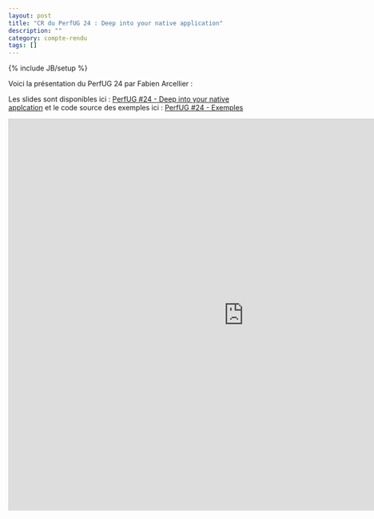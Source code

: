 ```yaml
---
layout: post
title: "CR du PerfUG 24 : Deep into your native application"
description: ""
category: compte-rendu
tags: []
---
```

{% include JB/setup %}

Voici la présentation du PerfUG 24 par Fabien Arcellier :
<!-- more -->

Les slides sont disponibles ici : [PerfUG #24 - Deep into your native applcation](http://fabienarcellier.github.io/Perfug-Deep-into-your-application/slides/index.html#/) et le code source des exemples ici : [PerfUG #24 - Exemples](http://fabienarcellier.github.io/Perfug-Deep-into-your-application/)

<iframe src="http://fabienarcellier.github.io/Perfug-Deep-into-your-application/slides/index.html#/" width="940" height="783" frameborder="0" marginwidth="0" marginheight="0" scrolling="no" style="border:1px solid #CCC;border-width:1px 1px 0;margin-bottom:5px"> </iframe>
